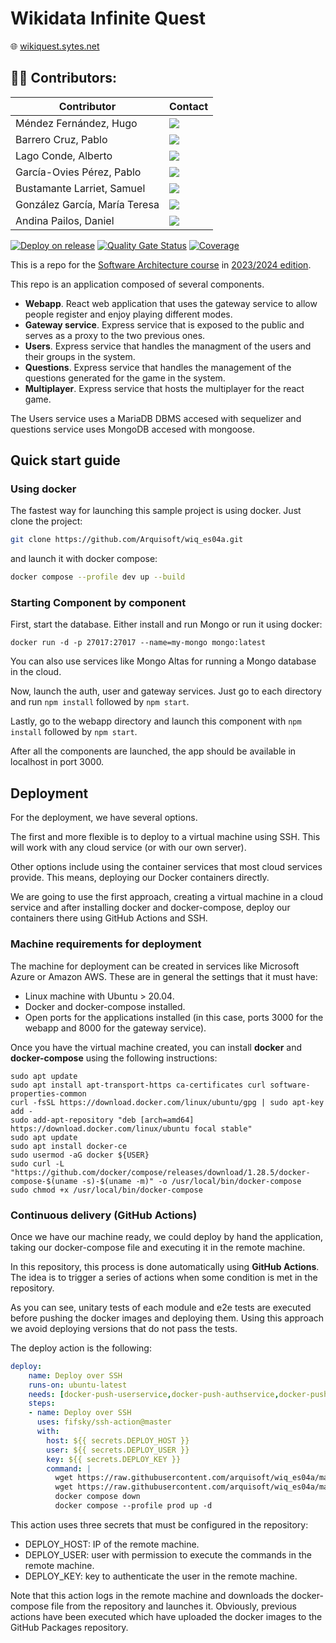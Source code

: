 # Wikidata Infinite Quest
🌐 [wikiquest.sytes.net](http://wikiquest.sytes.net/)
## 👨‍💻 Contributors:

| Contributor | Contact |
| ------------- | ------------- |
| Méndez Fernández, Hugo  | <a href="https://github.com/uo288543"><img src="https://img.shields.io/badge/uo288543-Hugo Méndez-red"></a>  |
| Barrero Cruz, Pablo   | <a href="https://github.com/PBC003"><img src="https://img.shields.io/badge/PBC003-Pablo Barrero-orange"></a>  |
| Lago Conde, Alberto  | <a href="https://github.com/uo288245"><img src="https://img.shields.io/badge/uo288245-Alberto Lago-yellow"></a>  |
| García-Ovies Pérez, Pablo  | <a href="https://github.com/PabloGOP"><img src="https://img.shields.io/badge/PabloGOP-Pablo García Ovies-green"></a>  |
| Bustamante Larriet, Samuel  | <a href="https://github.com/uo289689"><img src="https://img.shields.io/badge/uo289689-Samuel Bustamante-cyan"></a>  |
| González García, María Teresa  | <a href="https://github.com/uo288347"><img src="https://img.shields.io/badge/uo288347-María Teresa González-blue"></a>  |
| Andina Pailos, Daniel  | <a href="https://github.com/and1na"><img src="https://img.shields.io/badge/and1na-Daniel Andina-violet"></a>  |


[![Deploy on release](https://github.com/Arquisoft/wiq_es04a/actions/workflows/release.yml/badge.svg)](https://github.com/Arquisoft/wiq_es04a/actions/workflows/release.yml)
[![Quality Gate Status](https://sonarcloud.io/api/project_badges/measure?project=Arquisoft_wiq_es04a&metric=alert_status)](https://sonarcloud.io/summary/new_code?id=Arquisoft_wiq_es04a)
[![Coverage](https://sonarcloud.io/api/project_badges/measure?project=Arquisoft_wiq_es04a&metric=coverage)](https://sonarcloud.io/summary/new_code?id=Arquisoft_wiq_es04a)

This is a repo for the [Software Architecture course](http://arquisoft.github.io/) in [2023/2024 edition](https://arquisoft.github.io/course2324.html). 

This repo is an application composed of several components.

- **Webapp**. React web application that uses the gateway service to allow people register and enjoy playing different modes.
- **Gateway service**. Express service that is exposed to the public and serves as a proxy to the two previous ones.
- **Users**. Express service that handles the managment of the users and their groups in the system.
- **Questions**. Express service that handles the management of the questions generated for the game in the system.
- **Multiplayer**. Express service that hosts the multiplayer for the react game.

The Users service uses a MariaDB DBMS accesed with sequelizer and questions service uses MongoDB accesed with mongoose.

## Quick start guide

### Using docker

The fastest way for launching this sample project is using docker. Just clone the project:

```sh
git clone https://github.com/Arquisoft/wiq_es04a.git
```

and launch it with docker compose:

```sh
docker compose --profile dev up --build
```

### Starting Component by component

First, start the database. Either install and run Mongo or run it using docker:

```docker run -d -p 27017:27017 --name=my-mongo mongo:latest```

You can also use services like Mongo Altas for running a Mongo database in the cloud.

Now, launch the auth, user and gateway services. Just go to each directory and run `npm install` followed by `npm start`.

Lastly, go to the webapp directory and launch this component with `npm install` followed by `npm start`.

After all the components are launched, the app should be available in localhost in port 3000.

## Deployment

For the deployment, we have several options. 

The first and more flexible is to deploy to a virtual machine using SSH. This will work with any cloud service (or with our own server). 

Other options include using the container services that most cloud services provide. This means, deploying our Docker containers directly. 

We are going to use the first approach, creating a virtual machine in a cloud service and after installing docker and docker-compose, deploy our containers there using GitHub Actions and SSH.

### Machine requirements for deployment

The machine for deployment can be created in services like Microsoft Azure or Amazon AWS. These are in general the settings that it must have:

- Linux machine with Ubuntu > 20.04.
- Docker and docker-compose installed.
- Open ports for the applications installed (in this case, ports 3000 for the webapp and 8000 for the gateway service).

Once you have the virtual machine created, you can install **docker** and **docker-compose** using the following instructions:

```ssh
sudo apt update
sudo apt install apt-transport-https ca-certificates curl software-properties-common
curl -fsSL https://download.docker.com/linux/ubuntu/gpg | sudo apt-key add -
sudo add-apt-repository "deb [arch=amd64] https://download.docker.com/linux/ubuntu focal stable"
sudo apt update
sudo apt install docker-ce
sudo usermod -aG docker ${USER}
sudo curl -L "https://github.com/docker/compose/releases/download/1.28.5/docker-compose-$(uname -s)-$(uname -m)" -o /usr/local/bin/docker-compose
sudo chmod +x /usr/local/bin/docker-compose
```

### Continuous delivery (GitHub Actions)

Once we have our machine ready, we could deploy by hand the application, taking our docker-compose file and executing it in the remote machine. 

In this repository, this process is done automatically using **GitHub Actions**. The idea is to trigger a series of actions when some condition is met in the repository. 

As you can see, unitary tests of each module and e2e tests are executed before pushing the docker images and deploying them. Using this approach we avoid deploying versions that do not pass the tests.

The deploy action is the following:

```yml
deploy:
    name: Deploy over SSH
    runs-on: ubuntu-latest
    needs: [docker-push-userservice,docker-push-authservice,docker-push-gatewayservice,docker-push-webapp]
    steps:
    - name: Deploy over SSH
      uses: fifsky/ssh-action@master
      with:
        host: ${{ secrets.DEPLOY_HOST }}
        user: ${{ secrets.DEPLOY_USER }}
        key: ${{ secrets.DEPLOY_KEY }}
        command: |
          wget https://raw.githubusercontent.com/arquisoft/wiq_es04a/master/docker-compose.yml -O docker-compose.yml
          wget https://raw.githubusercontent.com/arquisoft/wiq_es04a/master/.env -O .env
          docker compose down
          docker compose --profile prod up -d
```

This action uses three secrets that must be configured in the repository:
- DEPLOY_HOST: IP of the remote machine.
- DEPLOY_USER: user with permission to execute the commands in the remote machine.
- DEPLOY_KEY: key to authenticate the user in the remote machine.

Note that this action logs in the remote machine and downloads the docker-compose file from the repository and launches it. Obviously, previous actions have been executed which have uploaded the docker images to the GitHub Packages repository.
